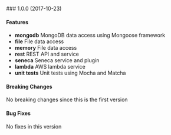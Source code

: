 <a name="1.0.0"></a> ### 1.0.0 (2017-10-23)

#### Features
* **mongodb** MongoDB data access using Mongoose framework
* **file** File data access 
* **memory** File data access 
* **rest** REST API and service
* **seneca** Seneca service and plugin
* **lambda** AWS lambda service
* **unit tests** Unit tests using Mocha and Matcha

#### Breaking Changes
No breaking changes since this is the first version

#### Bug Fixes
No fixes in this version

